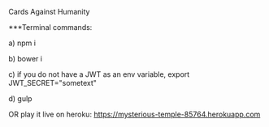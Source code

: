 Cards Against Humanity

***Terminal commands:

a) npm i

b) bower i

c) if you do not have a JWT as an env variable, export JWT_SECRET="sometext"

d) gulp

OR play it live on heroku: https://mysterious-temple-85764.herokuapp.com


